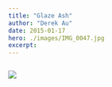 ```yaml
---
title: "Glaze Ash"
author: "Derek Au"
date: 2015-01-17
hero: ./images/IMG_0047.jpg
excerpt: 
---
```


![]()

![](./images/IMG_0055.jpg)
